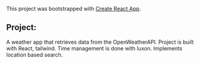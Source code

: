 This project was bootstrapped with [Create React App](https://github.com/facebook/create-react-app).

## Project:
A weather app that retrieves data from the OpenWeatherAPI. Project is built with React, tailwind. Time management is done with luxon. Implements location based search.